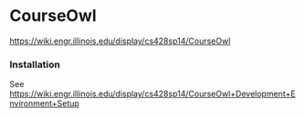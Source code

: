 # CourseOwl

https://wiki.engr.illinois.edu/display/cs428sp14/CourseOwl

### Installation

See https://wiki.engr.illinois.edu/display/cs428sp14/CourseOwl+Development+Environment+Setup
